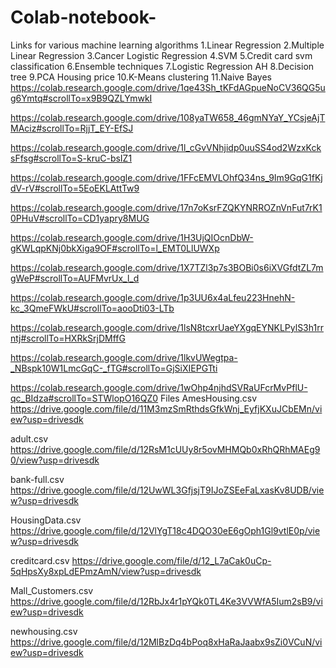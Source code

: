 # Colab-notebook-
Links for various machine learning algorithms 
1.Linear Regression 
2.Multiple Linear Regression 
3.Cancer Logistic Regression 
4.SVM
5.Credit card svm classification
6.Ensemble techniques 
7.Logistic Regression AH
8.Decision tree
9.PCA Housing price 
10.K-Means clustering 
11.Naive Bayes 
https://colab.research.google.com/drive/1qe43Sh_tKFdAGpueNoCV36QG5ug6Ymtq#scrollTo=x9B9QZLYmwkI

https://colab.research.google.com/drive/108yaTW658_46gmNYaY_YCsjeAjTMAciz#scrollTo=RjjT_EY-EfSJ

https://colab.research.google.com/drive/1l_cGvVNhjidp0uuSS4od2WzxKcksFfsg#scrollTo=S-kruC-bsIZ1

https://colab.research.google.com/drive/1FFcEMVLOhfQ34ns_9Im9GqG1fKjdV-rV#scrollTo=5EoEKLAttTw9

https://colab.research.google.com/drive/17n7oKsrFZQKYNRROZnVnFut7rK10PHuV#scrollTo=CD1yapry8MUG

https://colab.research.google.com/drive/1H3UjQIOcnDbW-gKWLqpKNj0bkXiga9OF#scrollTo=l_EMT0LlUWXp

https://colab.research.google.com/drive/1X7TZl3p7s3BOBi0s6iXVGfdtZL7mgWeP#scrollTo=AUFMvrUx_l_d

https://colab.research.google.com/drive/1p3UU6x4aLfeu223HnehN-kc_3QmeFWkU#scrollTo=aooDti03-LTb

https://colab.research.google.com/drive/1lsN8tcxrUaeYXgqEYNKLPylS3h1rrntj#scrollTo=HXRkSrjDMffG

https://colab.research.google.com/drive/1lkvUWegtpa-_NBspk10W1LmcGqC-_fTG#scrollTo=GjSiXIEPGTti

https://colab.research.google.com/drive/1wOhp4njhdSVRaUFcrMvPflU-qc_BIdza#scrollTo=STWlopO16QZ0
Files
AmesHousing.csv 
https://drive.google.com/file/d/11M3mzSmRthdsGfkWnj_EyfjKXuJCbEMn/view?usp=drivesdk

adult.csv
https://drive.google.com/file/d/12RsM1cUUy8r5ovMHMQb0xRhQRhMAEg90/view?usp=drivesdk

bank-full.csv
https://drive.google.com/file/d/12UwWL3GfjsjT9IJoZSEeFaLxasKv8UDB/view?usp=drivesdk

HousingData.csv
https://drive.google.com/file/d/12VlYgT18c4DQO30eE6gOph1Gl9vtlE0p/view?usp=drivesdk

creditcard.csv
https://drive.google.com/file/d/12_L7aCak0uCp-5qHpsXy8xpLdEPmzAmN/view?usp=drivesdk

Mall_Customers.csv 
https://drive.google.com/file/d/12RbJx4r1pYQk0TL4Ke3VVWfA5Ium2sB9/view?usp=drivesdk

newhousing.csv
https://drive.google.com/file/d/12MlBzDq4bPoq8xHaRaJaabx9sZi0VCuN/view?usp=drivesdk